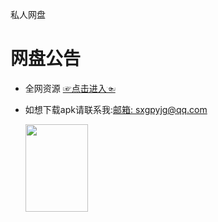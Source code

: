 私人网盘
<h1>网盘公告</h2>
<ul>
<li>
<p>全网资源
<a href="http://3pp.me">☞点击进入☜</a></p>
</li>
<li>
<p>如想下载apk请联系我:<a href="http://sxgpyjg.tk">邮箱: sxgpyjg@qq.com</a></p>
</li>
<a href="http://sxgpyjg.tk/?/图片🎢/"><img src="http://sxgpyjg.tk/?/%E5%9B%BE%E7%89%87%F0%9F%8E%A2/1540375908482.jpg" width="100" height="140;" border="边框"></a>
